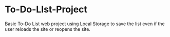 # To-Do-LIst-Project
Basic To-Do List web project using Local Storage to save the list even if the user reloads the site or reopens the site.
